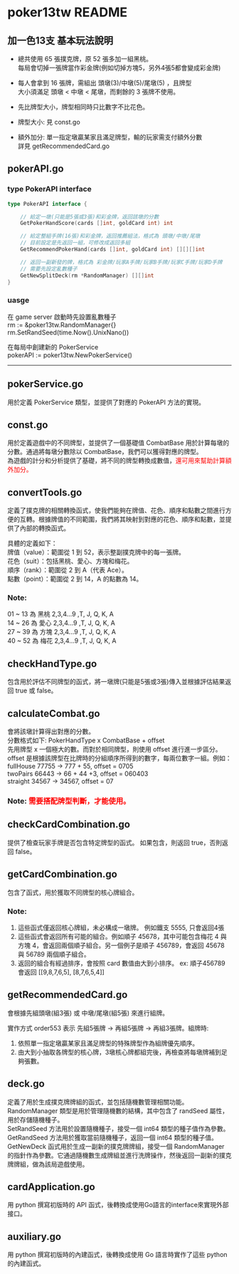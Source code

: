 # poker13tw README

## 加一色13支 基本玩法說明
- 總共使用 65 張撲克牌，原 52 張多加一組黑桃。  
每局會切掉一張牌當作彩金牌(例如切掉方塊5，另外4張5都會變成彩金牌)  
- 每人會拿到 16 張牌，需組出 頭墩(3)/中墩(5)/尾墩(5) ，且牌型  
大小須滿足 頭墩 < 中墩 < 尾墩，而剩餘的 3 張牌不使用。  

- 先比牌型大小，牌型相同時只比數字不比花色。  

- 牌型大小: 見 const.go  

- 額外加分: 單一指定墩贏某家且滿足牌型，輸的玩家需支付額外分數  
詳見 getRecommendedCard.go  

## **pokerAPI.go**

### type PokerAPI interface   
``` go
type PokerAPI interface {

	// 給定一墩(只能是5張或3張)和彩金牌，返回該墩的分數
	GetPokerHandScore(cards []int, goldCard int) int

	// 給定整組手牌(16張)和彩金牌，返回推薦組法，格式為 頭墩/中墩/尾墩
	// 目前設定是先返回一組，可修改成返回多組
	GetRecommendPokerHand(cards []int, goldCard int) [][][]int

	// 返回一副新發的牌，格式為 彩金牌/玩家A手牌/玩家B手牌/玩家C手牌/玩家D手牌
	// 需要先設定亂數種子
	GetNewSplitDeck(rm *RandomManager) [][]int
}
```  

### uasge  
在 game server 啟動時先設置亂數種子  
rm := &poker13tw.RandomManager{}  
rm.SetRandSeed(time.Now().UnixNano())  

在每局中創建新的 PokerService  
pokerAPI := poker13tw.NewPokerService()

-----------------------------------------------------------
## **pokerService.go** 
用於定義 PokerService 類型，並提供了對應的 PokerAPI 方法的實現。


## **const.go**
用於定義遊戲中的不同牌型，並提供了一個基礎值 CombatBase 用於計算每墩的分數。通過將每墩分數除以 CombatBase，我們可以獲得對應的牌型。  
為遊戲的計分和分析提供了基礎，將不同的牌型轉換成數值，<span style="color:red;">還可用來幫助計算額外加分。</span>



## **convertTools.go**  
定義了撲克牌的相關轉換函式，使我們能夠在牌值、花色、順序和點數之間進行方便的互轉。根據牌值的不同範圍，我們將其映射到對應的花色、順序和點數，並提供了內部的轉換函式。

具體的定義如下：  
牌值（value）：範圍從 1 到 52，表示整副撲克牌中的每一張牌。  
花色（suit）：包括黑桃、愛心、方塊和梅花。  
順序（rank）：範圍從 2 到 A（代表 Ace）。  
點數（point）：範圍從 2 到 14，A 的點數為 14。  

### Note:   
01 ~ 13 為 黑桃 2,3,4...9 ,T, J, Q, K, A  
14 ~ 26 為 愛心 2,3,4...9 ,T, J, Q, K, A  
27 ~ 39 為 方塊 2,3,4...9 ,T, J, Q, K, A  
40 ~ 52 為 梅花 2,3,4...9 ,T, J, Q, K, A  


## **checkHandType.go**
包含用於評估不同牌型的函式，將一墩牌(只能是5張或3張)傳入並根據評估結果返回 true 或 false。  


## **calculateCombat.go**  
會將該墩計算得出對應的分數。  
分數格式如下: PokerHandType x CombatBase + offset  
先用牌型 x 一個極大的數。而對於相同牌型，則使用 offset 進行進一步區分。  
offset 是根據該牌型在比牌時的分組順序所得到的數字，每兩位數字一組。例如：  
fullHouse 77755 -> 777 + 55, offset = 0705  
twoPairs   66443 -> 66 + 44 +3, offset = 060403   
straight  34567 -> 34567, offset = 07  
### Note:  <span style="color:red;">需要搭配牌型判斷，才能使用。</span>  

## **checkCardCombination.go**
提供了檢查玩家手牌是否包含特定牌型的函式。
如果包含，則返回 true，否則返回 false。

## **getCardCombination.go**  
包含了函式，用於獲取不同牌型的核心牌組合。
### Note: 
1. 這些函式僅返回核心牌組，未必構成一墩牌。 例如鐵支 5555, 只會返回4張
2. 這些函式會返回所有可能的組合。例如順子 45678，其中可能包含梅花 4 與方塊 4，會返回兩個順子組合。另一個例子是順子 456789，會返回 45678 與 56789 兩個順子組合。
3. 返回的組合有經過排序，會按照 card 數值由大到小排序。
ex: 順子456789 會返回 [[9,8,7,6,5], [8,7,6,5,4]]

## **getRecommendedCard.go**
會根據先組頭墩(組3張) 或 中墩/尾墩(組5張) 來進行組牌。  

實作方式 order553 表示 先組5張牌 -> 再組5張牌 -> 再組3張牌。組牌時:  
1. 依照單一指定墩贏某家且滿足牌型的特殊牌型作為組牌優先順序。
2. 由大到小抽取各牌型的核心牌，3墩核心牌都組完後，再檢查將每墩牌補到足夠張數。  



## **deck.go**
定義了用於生成撲克牌牌組的函式，並包括隨機數管理相關功能。
RandomManager 類型是用於管理隨機數的結構，其中包含了 randSeed 屬性，用於存儲隨機種子。  
SetRandSeed 方法用於設置隨機種子，接受一個 int64 類型的種子值作為參數。  
GetRandSeed 方法用於獲取當前隨機種子，返回一個 int64 類型的種子值。  
GetNewDeck 函式用於生成一副新的撲克牌牌組，接受一個 RandomManager 的指針作為參數。它通過隨機數生成牌組並進行洗牌操作，然後返回一副新的撲克牌牌組，做為該局遊戲使用。  

## **cardApplication.go**  

用 python 撰寫初版時的 API 函式，後轉換成使用Go語言的interface來實現外部接口。  

## **auxiliary.go**
用 python 撰寫初版時的內建函式，後轉換成使用 Go 語言時實作了這些 python 的內建函式。  




